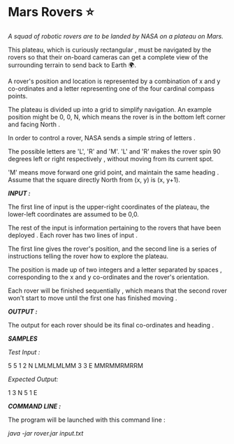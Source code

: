 # Mars Rovers ⭐
_A squad of robotic rovers are to be landed by NASA on a plateau on Mars._

This plateau, which is curiously rectangular , must be navigated by the rovers so that their on-board cameras can get a complete view of the surrounding terrain to send back to Earth  🌍.

A rover's position and location is represented by a combination of x and y co-ordinates and a letter representing one of the four cardinal compass points.

The plateau is divided up into a grid to simplify navigation. An example position might be 0, 0, N, which means the rover is in the bottom left corner and facing North .

In order to control a rover, NASA sends a simple string of letters .

The possible letters are 'L', 'R' and 'M'. 'L' and 'R' makes the rover spin 90 degrees left or right respectively , without moving from its current spot.

'M' means move forward one grid point, and maintain the same heading . Assume that the square directly North from (x, y) is (x, y+1).

**_INPUT :_**

The first line of input is the upper-right coordinates of the plateau, the lower-left coordinates are assumed to be 0,0.

The rest of the input is information pertaining to the rovers that have been deployed .
Each rover has two lines of input .

The first line gives the rover's position, and the second line is a series of instructions telling the rover how to explore the plateau.

The position is made up of two integers and a letter separated by spaces , corresponding to the x and y co-ordinates and the rover's orientation.

Each rover will be finished sequentially , which means that the second rover won't start to move until the first one has finished moving .

**_OUTPUT :_**

The output for each rover should be its final co-ordinates and heading .

**_SAMPLES_**

_Test Input :_

5 5
1 2 N
LMLMLMLMM
3 3 E
MMRMMRMRRM

_Expected Output:_

1 3 N
5 1 E

**_COMMAND LINE :_**

The program will be launched with this command line :

_java -jar rover.jar input.txt_
